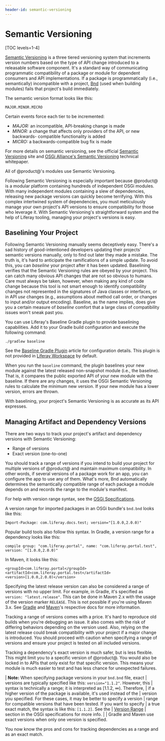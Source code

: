 ```yaml
---
header-id: semantic-versioning
---
```


# Semantic Versioning

[TOC levels=1-4]

[Semantic Versioning](https://semver.org) is a three tiered versioning system
that increments version numbers based on the type of API change introduced to
a releasable software component. It's a standard way of communicating
programmatic compatibility of a package or module for dependent consumers and
API implementations. If a package is programmatically (i.e., semantically)
incompatible with a project, 
[Bnd](http://bnd.bndtools.org) 
(used when building modules) fails that project's build immediately.

The semantic version format looks like this:

    MAJOR.MINOR.MICRO

Certain events force each tier to be incremented:

- *MAJOR:* an incompatible, API-breaking change is made
- *MINOR:* a change that affects only providers of the API, or new backwards-
  compatible functionality is added
- *MICRO:* a backwards-compatible bug fix is made

For more details on semantic versioning, see the official
[Semantic Versioning](https://semver.org/) site and
[OSGi Alliance's Semantic Versioning](http://www.osgi.org/wp-content/uploads/SemanticVersioning1.pdf)
technical whitepaper.

All of @product@'s modules use Semantic Versioning.

Following Semantic Versioning is especially important because @product@ is
a modular platform containing hundreds of independent OSGi modules. With many
independent modules containing a slew of dependencies, releasing new package
versions can quickly become terrifying. With this complex intertwined system of
dependencies, you must meticulously manage your own project's API versions to
ensure compatibility for those who leverage it. With Semantic Versioning's
straightforward system and the help of Liferay tooling, managing your project's
versions is easy.

## Baselining Your Project

Following Semantic Versioning manually seems deceptively easy. There's a sad
history of good-intentioned developers updating their projects' semantic
versions manually, only to find out later they made a mistake. The truth is,
it's hard to anticipate the ramifications of a simple update. To avoid this, you
can *baseline* your project after it has been updated. Baselining verifies that
the Semantic Versioning rules are obeyed by your project. This can catch many
obvious API changes that are not so obvious to humans. Care must always be
taken, however, when making any kind of code change because this tool is not
smart enough to identify compatibility changes not represented in the signatures
of Java classes or interfaces, or in API *use* changes (e.g., assumptions about
method call order, or changes to input and/or output encoding). Baseline, as the
name implies, does give you a certain measure of *baseline* comfort that a large
class of compatibility issues won't sneak past you.

You can use Liferay's Baseline Gradle plugin to provide baselining capabilities.
Add it to your Gradle build configuration and execute the following command:

    ./gradlew baseline

See the
[Baseline Gradle Plugin](/docs/7-1/reference/-/knowledge_base/r/baseline-gradle-plugin)
article for configuration details. This plugin is not provided in
[Liferay Workspace](/docs/7-1/tutorials/-/knowledge_base/t/liferay-workspace)
by default.

When you run the `baseline` command, the plugin baselines your new module
against the latest released non-snapshot module (i.e., the baseline). That is,
it compares the public exported API of your new module with the baseline. If
there are any changes, it uses the OSGi Semantic Versioning rules to calculate
the minimum new version. If your new module has a lower version, errors are
thrown.

With baselining, your project's Semantic Versioning is as accurate as its API
expresses.

## Managing Artifact and Dependency Versions

There are two ways to track your project's artifact and dependency versions with
Semantic Versioning:

- Range of versions
- Exact version (one-to-one)

You should track a range of versions if you intend to build your project for
multiple versions of @product@ and maintain maximum compatibility. In other
words, if several versions of a package work for an app, you can configure the
app to use any of them. What's more, Bnd automatically determines the
semantically compatible range of each package a module depends on and records
the range to the module's manifest.

For help with version range syntax, see the
[OSGi Specifications](https://osgi.org/specification/osgi.core/7.0.0/framework.module.html#i3189032).

A version range for imported packages in an OSGi bundle's `bnd.bnd` looks like
this:

    Import-Package: com.liferay.docs.test; version="[1.0.0,2.0.0)"

Popular build tools also follow this syntax. In Gradle, a version range for
a dependency looks like this:

    compile group: "com.liferay.portal", name: "com.liferay.portal.test", version: "[1.0.0,2.0.0)"

In Maven, it looks like this:

    <groupId>com.liferay.portal</groupId>
    <artifactId>com.liferay.portal.test</artifactId>
    <version>[1.0.0,2.0.0)</version>

Specifying the latest release version can also be considered a range of versions
with no upper limit. For example, in Gradle, it's specified as `version:
"latest.release"`. This can be done in Maven 2.x with the usage of the version
marker `RELEASE`. This is not possible if you're using Maven 3.x. See
[Gradle](https://gradle.org/docs) and
[Maven](http://maven.apache.org/guides/)'s respective docs for more information.

Tracking a range of versions comes with a price. It's hard to reproduce old
builds when you're debugging an issue. It also comes with the risk of differing
behaviors depending on the version used. Also, relying on the latest release
could break compatibility with your project if a major change is introduced. You
should proceed with caution when specifying a range of versions and ensure your
project is tested on all included versions.

Tracking a dependency's exact version is much safer, but is less flexible. This
might limit you to a specific version of @product@. You would also be locked in
to APIs that only exist for that specific version. This means your module is
much easier to test and has less chance for unexpected failures.

| **Note:** When specifying package versions in your `bnd.bnd` file, exact
| versions are typically specified like this: `version="1.1.2"`. However, this
| syntax is technically a range; it is interpreted as [1.1.2, &#8734;). Therefore,
| if a higher version of the package is available, it's used instead of the
| version you specified. For these cases, it may be better to specify a version
| range for compatible versions that have been tested. If you want to specify
| a true exact match, the syntax is like this: `[1.1.2]`. See the
| [Version Range](https://osgi.org/specification/osgi.core/7.0.0/framework.module.html#i3189032)
| section in the OSGi specifications for more info.
| 
| Gradle and Maven use exact versions when only one version is specified.

You now know the pros and cons for tracking dependencies as a range and as an
exact match.
